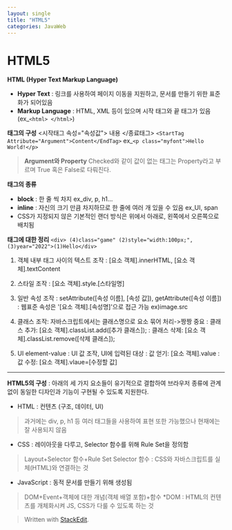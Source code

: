 ```yaml
---
layout: single
title: "HTML5"
categories: JavaWeb
---
```


# HTML5

**HTML (Hyper Text Markup Language)**
- **Hyper Text** : 링크를 사용하여 페이지 이동을 지원하고, 문서를 만들기 위한 표준화가 되어있음
- **Markup Language** : HTML, XML 등이 있으며 시작 태그와 끝 태그가 있음 (ex_``<html> </html>``)

**태그의 구성**
<시작태그 속성="속성값"> 내용 </종료태그>
``<StartTag Attribute="Argument">Content</EndTag>``
ex_``<p class="myfont">Hello World!</p>``
>**Argument와 Property**
>Checked와 같이 값이 없는 태그는 Property라고 부르며 True 혹은 False로 다뤄진다.

**태그의 종류**
- **block** : 한 줄 씩 차지  ex_div, p, h1...
- **inline** : 자신의 크기 만큼 차지하므로 한 줄에 여러 개 있을 수 있음 ex_UI, span
- CSS가 지정되지 않은 기본적인 랜더 방식은 위에서 아래로, 왼쪽에서 오른쪽으로 배치됨

**태그에 대한 정리**
```<div> (4)class="game" (2)style="width:100px;", (3)year="2022">(1)Hello</div>```

1. 객체 내부 태그 사이의 텍스트 조작
: [요소 객체].innerHTML, [요소 객체].textContent

2. 스타일 조작
: [요소 객체].style.[스타일명]

3. 일반 속성 조작
: setAttribute([속성 이름], [속성 값]), getAttribute([속성 이름])
: 웹표준 속성은 '[요소 객체].[속성명]'으로 접근 가능 ex)image.src

4. 클래스 조작: 자바스크립트에서는 클래스명으로 요소 묶어 처리->짱짱 중요
: 클래스 추가: [요소 객체].classList.add([추가 클래스]);
: 클래스 삭제: [요소 객체].classList.remove([삭제 클래스]);

5. UI element-value
: UI 값 조작, UI에 입력된 대상
: 값 얻기: [요소 객체].value
: 값 수정: [요소 객체].vlaue=[수정할 값]
<hr>

**HTML5의 구성**
: 아래의 세 가지 요소들이 유기적으로 결합하여 브라우저 종류에 관계 없이 동일한 디자인과 기능이 구현될 수 있도록 지원한다.
- HTML : 컨텐츠 (구조, 데이터, UI)
>과거에는 div, p, h1 등 여러 태그들을 사용하여 표현 또한 가능했으나 현재에는 잘 사용되지 않음
- CSS : 레이아웃을 다루고, Selector 함수를 위해 Rule Set을 정의함
>Layout+Selector 함수+Rule Set
>Selector 함수 : CSS와 자바스크립트를 실체(HTML)와 연결하는 것
- JavaScript : 동적 문서를 만들기 위해 생성됨
>DOM+Event+객체에 대한 개념(객체 배열 포함)+함수
>*DOM : HTML의 컨텐츠를 개체화시켜 JS, CSS가 다룰 수 있도록 하는 것

> Written with [StackEdit](https://stackedit.io/).
